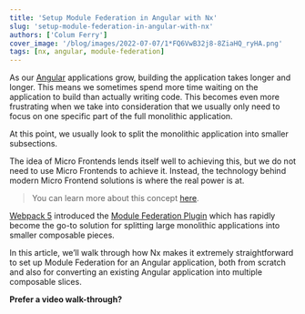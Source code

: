 ```yaml
---
title: 'Setup Module Federation in Angular with Nx'
slug: 'setup-module-federation-in-angular-with-nx'
authors: ['Colum Ferry']
cover_image: '/blog/images/2022-07-07/1*FQ6VwB32j8-8ZiaHQ_ryHA.png'
tags: [nx, angular, module-federation]
---
```


As our [Angular](https://angular.io/) applications grow, building the application takes longer and longer. This means we sometimes spend more time waiting on the application to build than actually writing code. This becomes even more frustrating when we take into consideration that we usually only need to focus on one specific part of the full monolithic application.

At this point, we usually look to split the monolithic application into smaller subsections.

The idea of Micro Frontends lends itself well to achieving this, but we do not need to use Micro Frontends to achieve it. Instead, the technology behind modern Micro Frontend solutions is where the real power is at.

> You can learn more about this concept [here](https://www.youtube.com/watch?v=cq08bFUrNAA&t=2606s).

[Webpack 5](https://webpack.js.org/) introduced the [Module Federation Plugin](https://webpack.js.org/concepts/module-federation/) which has rapidly become the go-to solution for splitting large monolithic applications into smaller composable pieces.

In this article, we’ll walk through how Nx makes it extremely straightforward to set up Module Federation for an Angular application, both from scratch and also for converting an existing Angular application into multiple composable slices.

**Prefer a video walk-through?**
